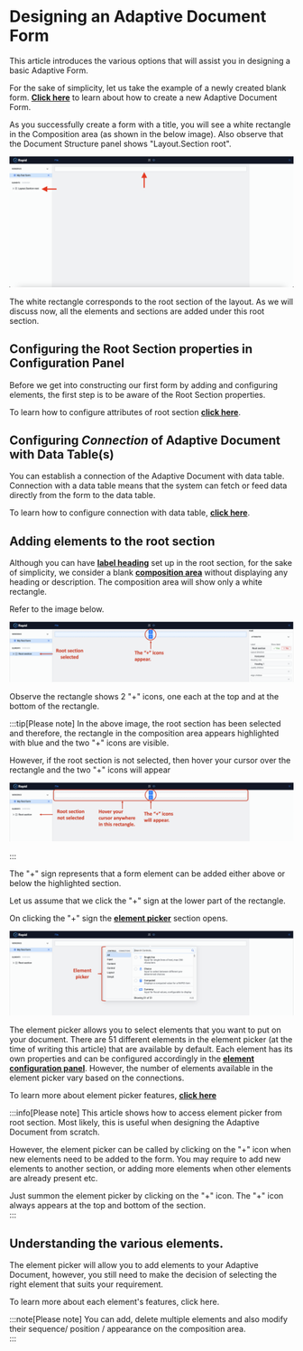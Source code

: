 # Designing an Adaptive Document Form

This article introduces the various options that will assist you in designing a basic Adaptive Form.

For the sake of simplicity, let us take the example of a newly created blank form. <a href="https://docs.rapidplatform.com/docs/Rapid/Keyper%20Manual/Adaptive%20Designer/How%20to%20create%20a%20new%20Adaptive%20Document%20Form/" target="_blank">**Click here**</a> to learn about how to create a new Adaptive Document Form.

As you successfully create a form with a title, you will see a white rectangle in the Composition area (as shown in the below image). Also observe that the Document Structure panel shows "Layout.Section root".

![Image showing blank composition area of a new form](<Adaptive Design 1.png>)

The white rectangle corresponds to the root section of the layout. As we will discuss now, all the elements and sections are added under this root section. 

## Configuring the Root Section properties in Configuration Panel

Before we get into constructing our first form by adding and configuring elements, the first step is to be aware of the Root Section properties.

To learn how to configure attributes of root section <a href="https://docs.rapidplatform.com/docs/Rapid/Keyper%20Manual/Adaptive%20Designer/How%20to%20configure%20Attributes%20of%20Root%20Section/" target="_blank">**click here**</a>.

## Configuring _Connection_ of Adaptive Document with Data Table(s)

You can establish a connection of the Adaptive Document with data table. Connection with a data table means that the system can fetch or feed data directly from the form to the data table.   

To learn how to configure connection with data table, <a href="https://docs.rapidplatform.com/docs/Rapid/Keyper%20Manual/Adaptive%20Designer/How%20to%20configure%20connection%20with%20data%20table/" target="_blank">**click here**</a>.

## Adding elements to the root section

Although you can have <a href="https://docs.rapidplatform.com/docs/Rapid/Keyper%20Manual/Adaptive%20Designer/How%20to%20configure%20Attributes%20of%20Root%20Section/" target="_blank">**label heading**</a> set up in the root section, for the sake of simplicity, we consider a blank <a href="https://docs.rapidplatform.com/docs/Rapid/User%20Manual/glossary/#composition-area" target="_blank">**composition area**</a> without displaying any heading or description. The composition area will show only a white rectangle. 

Refer to the image below.

![Image showing icons to add elements when section is selected](<Adaptive design 2.png>)

Observe the rectangle shows 2 "+" icons, one each at the top and at the bottom of the rectangle.   

:::tip[Please note]
In the above image, the root section has been selected and therefore, the rectangle in the composition area appears highlighted with blue and the two "+" icons are visible.  

However, if the root section is not selected, then hover your cursor over the rectangle and the two "+" icons will appear

![Image showing icons to add elements when section is not selected](<Adaptive design 3.png>)

:::

The "+" sign represents that a form element can be added either above or below the highlighted section.

Let us assume that we click the "+" sign at the lower part of the rectangle.

On clicking the "+" sign the <a href="https://docs.rapidplatform.com/docs/Rapid/User%20Manual/glossary/#element-picker" target="_blank">**element picker**</a>  section opens.

![Image showing element picker](<Adaptive design 4.png>)

  The element picker allows you to select elements that you want to put on your document. There are 51 different elements in the element picker (at the time of writing this article) that are available by default. Each element has its own properties and can be configured accordingly in the <a href="https://docs.rapidplatform.com/docs/Rapid/User%20Manual/glossary/#element-configuration-panel" target="_blank">**element configuration panel**</a>. However, the number of elements available in the element picker vary based on the connections.  

  To learn more about element picker features, <a href="https://docs.rapidplatform.com/docs/Rapid/Keyper%20Manual/Adaptive%20Designer/Element%20picker%20features/" target="_blank">**click here**</a>

:::info[Please note]
This article shows how to access element picker from root section. Most likely, this is useful when designing the Adaptive Document from scratch. 

However, the element picker can be called by clicking on the "+" icon when new elements need to be added to the form. You may require to add new elements to another section, or adding more elements when other elements are already present etc. 

Just summon the element picker by clicking on the "+" icon. The "+" icon always appears at the top and bottom of the section.  
:::

## Understanding the various elements.

The element picker will allow you to add elements to your Adaptive Document, however, you still need to make the decision of selecting the right element that suits your requirement. 

To learn more about each element's features, click here.

  :::note[Please note]
  You can add, delete multiple elements and also modify their sequence/ position / appearance on the composition area.  
  :::